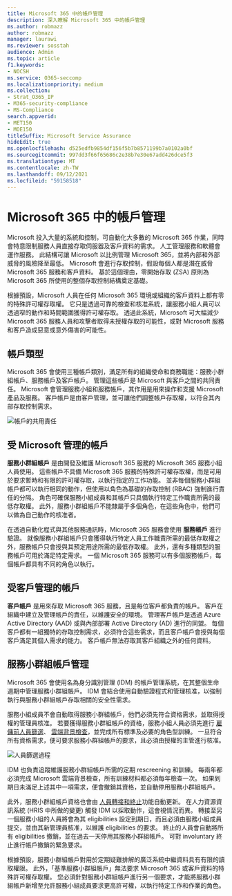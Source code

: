 ```yaml
---
title: Microsoft 365 中的帳戶管理
description: 深入瞭解 Microsoft 365 中的帳戶管理
ms.author: robmazz
author: robmazz
manager: laurawi
ms.reviewer: sosstah
audience: Admin
ms.topic: article
f1.keywords:
- NOCSH
ms.service: O365-seccomp
ms.localizationpriority: medium
ms.collection:
- Strat_O365_IP
- M365-security-compliance
- MS-Compliance
search.appverid:
- MET150
- MOE150
titleSuffix: Microsoft Service Assurance
hideEdit: true
ms.openlocfilehash: d525edfb9854df156f5b7b8571199b7a0102a0bf
ms.sourcegitcommit: 997dd3f66f65686c2e38b7e30e67add426dce5f3
ms.translationtype: MT
ms.contentlocale: zh-TW
ms.lasthandoff: 09/12/2021
ms.locfileid: "59158518"
---
```

# <a name="account-management-in-microsoft-365"></a>Microsoft 365 中的帳戶管理

Microsoft 投入大量的系統和控制，可自動化大多數的 Microsoft 365 作業，同時會特意限制服務人員直接存取伺服器及客戶資料的需求。 人工管理服務和軟體會運作服務。 此結構可讓 Microsoft 以比例管理 Microsoft 365，並將內部和外部威脅的風險降至最低。 Microsoft 會進行存取控制，假設每個人都是潛在威脅 Microsoft 365 服務和客戶資料。 基於這個理由，零開始存取 (ZSA) 原則為 Microsoft 365 所使用的整個存取控制結構奠定基礎。

根據預設，Microsoft 人員在任何 Microsoft 365 環境或組織的客戶資料上都有零的特殊許可權存取權。 它只是透過可靠的檢查和核准系統，讓服務小組人員可以透過窄的動作和時間範圍獲得許可權存取。 透過此系統，Microsoft 可大幅減少 Microsoft 365 服務人員和攻擊者取得未授權存取的可能性，或對 Microsoft 服務和客戶造成惡意或意外傷害的可能性。

## <a name="account-types"></a>帳戶類型

Microsoft 365 會使用三種帳戶類別，滿足所有的組織使命和商務職能：服務小群組帳戶、服務帳戶及客戶帳戶。 管理這些帳戶是 Microsoft 與客戶之間的共同責任。 Microsoft 會管理服務小組和服務帳戶，其作用是用來操作和支援 Microsoft 產品及服務。 客戶帳戶是由客戶管理，並可讓他們調整帳戶存取權，以符合其內部存取控制需求。

![帳戶的共用責任](../media/assurance-shared-responsibility-for-accounts.png)

## <a name="microsoft-managed-accounts"></a>受 Microsoft 管理的帳戶

**服務小群組帳戶** 是由開發及維護 Microsoft 365 服務的 Microsoft 365 服務小組人員使用。 這些帳戶不具備 Microsoft 365 服務的特殊許可權存取權，而是可用於要求暫時和有限的許可權存取，以執行指定的工作功能。 並非每個服務小群組帳戶都可以執行相同的動作，但使用以角色為基礎的存取控制 (RBAC) 強制進行責任的分隔。 角色可確保服務小組成員和其帳戶只具備執行特定工作職責所需的最低存取權。 此外，服務小群組帳戶不能隸屬于多個角色，在這些角色中，他們可以做為自己動作的核准者。

在透過自動化程式與其他服務通訊時，Microsoft 365 服務會使用 **服務帳戶** 進行驗證。 就像服務小群組帳戶只會獲得執行特定人員工作職責所需的最低存取權之外，服務帳戶只會授與其預定用途所需的最低存取權。 此外，還有多種類型的服務帳戶可用於滿足特定需求。 一個 Microsoft 365 服務可以有多個服務帳戶，每個帳戶都具有不同的角色以執行。

## <a name="customer-managed-accounts"></a>受客戶管理的帳戶

**客戶帳戶** 是用來存取 Microsoft 365 服務，且是每位客戶都負責的帳戶。 客戶在組織中建立及管理帳戶的責任，以維護安全的環境。 管理客戶帳戶是透過 Azure Active Directory (AAD) 或與內部部署 Active Directory (AD) 進行的同盟。 每個客戶都有一組獨特的存取控制需求，必須符合這些需求，而且客戶帳戶會授與每個客戶滿足其個人需求的能力。 客戶帳戶無法存取其客戶組織之外的任何資料。

## <a name="service-team-account-management"></a>服務小群組帳戶管理

Microsoft 365 會使用名為身分識別管理 (IDM) 的帳戶管理系統，在其整個生命週期中管理服務小群組帳戶。 IDM 會結合使用自動驗證程式和管理核准，以強制執行與服務小群組帳戶存取相關的安全性需求。

服務小組成員不會自動取得服務小群組帳戶，他們必須先符合資格需求，並取得授權的管理員核准。 若要獲得服務小群組帳戶的資格，服務小組人員必須先進行 [雇傭前人員篩選](assurance-pre-employment-screening.md)、 [雲端背景檢查](assurance-cloud-background-check.md)，並完成所有標準及必要的角色型訓練。 一旦符合所有資格需求，便可要求服務小群組帳戶的要求，且必須由授權的主管進行核准。

![人員篩選過程](../media/assurance-personnel-screening-process.png)

IDM 也負責追蹤維護服務小群組帳戶所需的定期 rescreening 和訓練。 每兩年都必須完成 Microsoft 雲端背景檢查，所有訓練材料都必須每年檢查一次。 如果到期日未滿足上述其中一項需求，便會撤銷其資格，並自動停用服務小群組帳戶。

此外，服務小群組帳戶資格也會由 [人員轉接和終止](assurance-employee-transfer-termination.md)功能自動更新。 在人力資源資訊系統 (HRIS 中所做的變更) 觸發 IDM 以採取動作，這會視情況而異。 轉接至另一個服務小組的人員將會為其 eligibilities 設定到期日，而且必須由服務小組成員提交，並由其新管理員核准，以維護 eligibilities 的要求。 終止的人員會自動將所有 eligibilities 撤銷，並在過去一天停用其服務小群組帳戶。 可對 involuntary 終止進行帳戶撤銷的緊急要求。

根據預設，服務小群組帳戶對用於定期疑難排解的廣泛系統中繼資料具有有限的讀取權限。 此外，「基準服務小群組帳戶」無法要求 Microsoft 365 或客戶資料的特殊許可權存取權。 您必須針對服務小群組帳戶進行另一個要求，才能將服務小群組帳戶新增至允許服務小組成員要求更高許可權，以執行特定工作和作業的角色。
